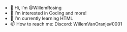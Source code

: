 - 👋 Hi, I’m @WillemRosing
- 👀 I’m interested in Coding and more!
- 🌱 I’m currently learning HTML
- 📫 How to reach me: Discord: WillemVanOranje#0001

<!---
WillemRosing/WillemRosing is a ✨ special ✨ repository because its `README.md` (this file) appears on your GitHub profile.
You can click the Preview link to take a look at your changes.
--->
